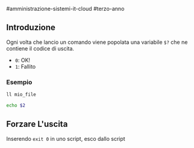 #amministrazione-sistemi-it-cloud #terzo-anno 

## Introduzione

Ogni volta che lancio un comando viene popolata una variabile `$?` che ne contiene il codice di uscita.

- `0`: OK!
- `1`: Fallito

### Esempio

```bash
ll mio_file
```

```bash
echo $2
```

## Forzare L'uscita

Inserendo `exit 0` in uno script, esco dallo script